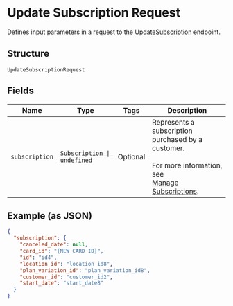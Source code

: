 <!-- Optimized: 2025-10-06 -->
<!-- RPM: 1.6.2.1.1.6.2.1_update-subscription-request_20251006 -->
<!-- Session: E2E RPM DNA Application -->
<!-- AOM: RND (Reggie & Dro) -->
<!-- COI: TECHNOLOGY -->
<!-- RPM: HIGH -->
<!-- ACTION: BUILD -->

# Update Subscription Request

Defines input parameters in a request to the
[UpdateSubscription](../../doc/api/subscriptions.md#update-subscription) endpoint.

## Structure

`UpdateSubscriptionRequest`

## Fields

| Name | Type | Tags | Description |
|  --- | --- | --- | --- |
| `subscription` | [`Subscription \| undefined`](../../doc/models/subscription.md) | Optional | Represents a subscription purchased by a customer.<br><br>For more information, see<br>[Manage Subscriptions](https://developer.squareup.com/docs/subscriptions-api/manage-subscriptions). |

## Example (as JSON)

```json
{
  "subscription": {
    "canceled_date": null,
    "card_id": "{NEW CARD ID}",
    "id": "id4",
    "location_id": "location_id8",
    "plan_variation_id": "plan_variation_id8",
    "customer_id": "customer_id2",
    "start_date": "start_date8"
  }
}
```
